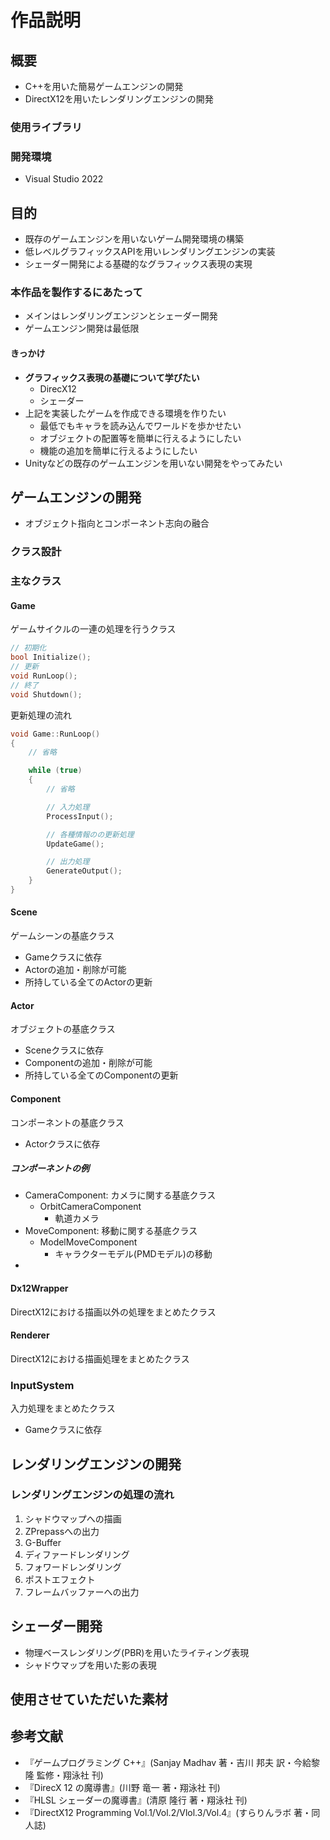 # 作品説明

## 概要
- C++を用いた簡易ゲームエンジンの開発
- DirectX12を用いたレンダリングエンジンの開発

### 使用ライブラリ

### 開発環境
- Visual Studio 2022

## 目的
- 既存のゲームエンジンを用いないゲーム開発環境の構築
- 低レベルグラフィックスAPIを用いレンダリングエンジンの実装
- シェーダー開発による基礎的なグラフィックス表現の実現

### 本作品を製作するにあたって
- メインはレンダリングエンジンとシェーダー開発
- ゲームエンジン開発は最低限
#### きっかけ
- **グラフィックス表現の基礎について学びたい**
  - DirecX12
  - シェーダー
- 上記を実装したゲームを作成できる環境を作りたい
  - 最低でもキャラを読み込んでワールドを歩かせたい
  - オブジェクトの配置等を簡単に行えるようにしたい
  - 機能の追加を簡単に行えるようにしたい
- Unityなどの既存のゲームエンジンを用いない開発をやってみたい

## ゲームエンジンの開発
- オブジェクト指向とコンポーネント志向の融合

### クラス設計

### 主なクラス
#### Game
ゲームサイクルの一連の処理を行うクラス

```c++:Game.h
// 初期化
bool Initialize();
// 更新
void RunLoop();
// 終了
void Shutdown();
```

更新処理の流れ

```c++:Game.cpp
void Game::RunLoop()
{
    // 省略

    while (true)
    {
        // 省略

        // 入力処理
        ProcessInput();

        // 各種情報のの更新処理
        UpdateGame();

        // 出力処理
        GenerateOutput();
    }
}
```

#### Scene
ゲームシーンの基底クラス

- Gameクラスに依存
- Actorの追加・削除が可能
- 所持している全てのActorの更新

#### Actor
オブジェクトの基底クラス

- Sceneクラスに依存
- Componentの追加・削除が可能
- 所持している全てのComponentの更新

#### Component
コンポーネントの基底クラス

- Actorクラスに依存

##### コンポーネントの例
- CameraComponent: カメラに関する基底クラス
  - OrbitCameraComponent
    - 軌道カメラ
- MoveComponent: 移動に関する基底クラス
  - ModelMoveComponent
    - キャラクターモデル(PMDモデル)の移動
- 

#### Dx12Wrapper
DirectX12における描画以外の処理をまとめたクラス

#### Renderer
DirectX12における描画処理をまとめたクラス

### InputSystem
入力処理をまとめたクラス

- Gameクラスに依存

## レンダリングエンジンの開発

### レンダリングエンジンの処理の流れ
1. シャドウマップへの描画
2. ZPrepassへの出力
3. G-Buffer
4. ディファードレンダリング
5. フォワードレンダリング
6. ポストエフェクト
7. フレームバッファーへの出力

## シェーダー開発
- 物理ベースレンダリング(PBR)を用いたライティング表現
- シャドウマップを用いた影の表現

## 使用させていただいた素材

## 参考文献
- 『ゲームプログラミング C++』(Sanjay Madhav 著・吉川 邦夫 訳・今給黎 隆 監修・翔泳社 刊)
- 『DirecX 12 の魔導書』(川野 竜一 著・翔泳社 刊)
- 『HLSL シェーダーの魔導書』(清原 隆行 著・翔泳社 刊)
- 『DirectX12 Programming Vol.1/Vol.2/Vlol.3/Vol.4』(すらりんラボ 著・同人誌)
